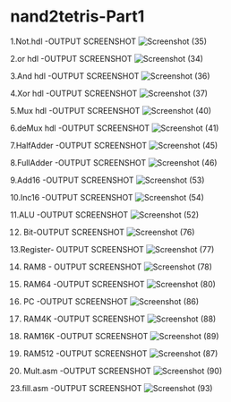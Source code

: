 # nand2tetris-Part1
1.Not.hdl -OUTPUT SCREENSHOT
![Screenshot (35)](https://github.com/vedhamadival/nand2tetris-Part1/assets/139621216/d028e271-add4-453d-88b4-a5a7741d328c)


2.or hdl -OUTPUT SCREENSHOT
![Screenshot (34)](https://github.com/vedhamadival/nand2tetris-Part1/assets/139621216/ffbad1a1-a873-464c-9559-be728b9d206b)


3.And hdl -OUTPUT SCREENSHOT
![Screenshot (36)](https://github.com/vedhamadival/nand2tetris-Part1/assets/139621216/de39d41e-c925-4553-b203-172ed262d3aa)


4.Xor hdl -OUTPUT SCREENSHOT
![Screenshot (37)](https://github.com/vedhamadival/nand2tetris-Part1/assets/139621216/eaf5ba68-e9f7-406c-bfa6-992fbfa8dcb1)

5.Mux hdl -OUTPUT SCREENSHOT
![Screenshot (40)](https://github.com/vedhamadival/nand2tetris-Part1/assets/139621216/1eed7781-183b-4a31-b9d8-c659e905623e)

6.deMux hdl -OUTPUT SCREENSHOT
![Screenshot (41)](https://github.com/vedhamadival/nand2tetris-Part1/assets/139621216/27878fb1-2101-4e30-b0c5-53d32934d65f)

7.HalfAdder -OUTPUT SCREENSHOT
![Screenshot (45)](https://github.com/vedhamadival/nand2tetris-Part1/assets/139621216/9754a70e-ee5f-4d05-be69-98a84035101f)

8.FullAdder -OUTPUT SCREENSHOT
![Screenshot (46)](https://github.com/vedhamadival/nand2tetris-Part1/assets/139621216/6b79ab44-27af-4746-853d-171da5d5c132)

9.Add16 -OUTPUT SCREENSHOT
  ![Screenshot (53)](https://github.com/vedhamadival/nand2tetris-Part1/assets/139621216/0082561c-86d2-47dd-87bd-b58b4ab867be)
  
10.Inc16 -OUTPUT SCREENSHOT
![Screenshot (54)](https://github.com/vedhamadival/nand2tetris-Part1/assets/139621216/5bdb878d-b0d2-4249-bcd5-061516054dc9)

11.ALU -OUTPUT SCREENSHOT
![Screenshot (52)](https://github.com/vedhamadival/nand2tetris-Part1/assets/139621216/b2a112fa-cd52-41c1-b771-48f48eea5cee)

12. Bit-OUTPUT SCREENSHOT
![Screenshot (76)](https://github.com/vedhamadival/nand2tetris-Part1/assets/139621216/bdb1f8cd-ca7c-4284-857f-4228f5945c73)

13.Register- OUTPUT SCREENSHOT
![Screenshot (77)](https://github.com/vedhamadival/nand2tetris-Part1/assets/139621216/9ee4bc1c-f327-4511-87a5-3baceeafc586)

14. RAM8 - OUTPUT SCREENSHOT 
![Screenshot (78)](https://github.com/vedhamadival/nand2tetris-Part1/assets/139621216/cd4f63b8-3afd-4ccd-9e2d-9d9791df8cda)

15. RAM64 -OUTPUT SCREENSHOT
![Screenshot (80)](https://github.com/vedhamadival/nand2tetris-Part1/assets/139621216/14ff09af-5e54-4c9d-8f12-0e6178d219a6)

16. PC -OUTPUT SCREENSHOT
![Screenshot (86)](https://github.com/vedhamadival/nand2tetris-Part1/assets/139621216/f54714a1-b2a5-4f0b-a406-d149f0e1de0f)

18. RAM4K -OUTPUT SCREENSHOT
![Screenshot (88)](https://github.com/vedhamadival/nand2tetris-Part1/assets/139621216/14a0a5df-625d-4d6e-b677-3fe9d2d18649)

20. RAM16K -OUTPUT SCREENSHOT
![Screenshot (89)](https://github.com/vedhamadival/nand2tetris-Part1/assets/139621216/f0d96289-e475-4e4c-bfc9-3943b7e0565f)

21. RAM512 -OUTPUT SCREENSHOT
![Screenshot (87)](https://github.com/vedhamadival/nand2tetris-Part1/assets/139621216/812b81e7-f996-4219-af72-5018b14bbad3)

22. Mult.asm -OUTPUT SCREENSHOT
![Screenshot (90)](https://github.com/vedhamadival/nand2tetris-Part1/assets/139621216/58184967-7543-4c8b-a1b0-65c149a85cd6)


23.fill.asm -OUTPUT SCREENSHOT
![Screenshot (93)](https://github.com/vedhamadival/nand2tetris-Part1/assets/139621216/b536c043-297c-4ce5-8bdb-28e2bf68a139)





